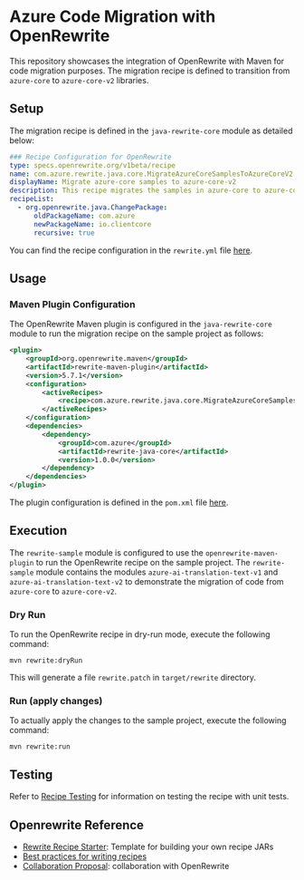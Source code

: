 # Azure Code Migration with OpenRewrite
This repository showcases the integration of OpenRewrite with Maven for code migration purposes. The migration recipe is defined to transition from `azure-core` to `azure-core-v2` libraries.

## Setup 

The migration recipe is defined in the `java-rewrite-core` module as detailed below:

```yaml
### Recipe Configuration for OpenRewrite
type: specs.openrewrite.org/v1beta/recipe
name: com.azure.rewrite.java.core.MigrateAzureCoreSamplesToAzureCoreV2
displayName: Migrate azure-core samples to azure-core-v2
description: This recipe migrates the samples in azure-core to azure-core-v2
recipeList:
  - org.openrewrite.java.ChangePackage:
      oldPackageName: com.azure
      newPackageName: io.clientcore
      recursive: true
```
You can find the recipe configuration in the `rewrite.yml` file [here]().


## Usage
### Maven Plugin Configuration
The OpenRewrite Maven plugin is configured in the `java-rewrite-core` module to run the migration recipe on the sample project
as follows:
```xml
<plugin>
    <groupId>org.openrewrite.maven</groupId>
    <artifactId>rewrite-maven-plugin</artifactId>
    <version>5.7.1</version>
    <configuration>
        <activeRecipes>
            <recipe>com.azure.rewrite.java.core.MigrateAzureCoreSamplesToAzureCoreV2</recipe>
        </activeRecipes>
    </configuration>
    <dependencies>
        <dependency>
            <groupId>com.azure</groupId>
            <artifactId>rewrite-java-core</artifactId>
            <version>1.0.0</version>
        </dependency>
    </dependencies>
</plugin>
```
The plugin configuration is defined in the `pom.xml` file [here]().

## Execution
The `rewrite-sample` module is configured to use the `openrewrite-maven-plugin` to run the OpenRewrite recipe on the sample project.
The `rewrite-sample` module contains the modules `azure-ai-translation-text-v1` and `azure-ai-translation-text-v2`
to demonstrate the migration of code from `azure-core` to `azure-core-v2`.

### Dry Run
To run the OpenRewrite recipe in dry-run mode, execute the following command:
```shell
mvn rewrite:dryRun
```
This will generate a file `rewrite.patch` in `target/rewrite` directory.

### Run (apply changes)
To actually apply the changes to the sample project, execute the following command:
```shell
mvn rewrite:run
```

## Testing
Refer to [Recipe Testing](https://docs.openrewrite.org/authoring-recipes/recipe-testing) for information on testing the recipe with unit tests.

## Openrewrite Reference
- [Rewrite Recipe Starter](https://github.com/moderneinc/rewrite-recipe-starter):  Template for building your own recipe JARs
- [Best practices for writing recipes](https://docs.openrewrite.org/recipes/recipes/openrewritebestpractices)
- [Collaboration Proposal](https://github.com/openrewrite/collaboration-proposals/issues/new/choose): collaboration with OpenRewrite






